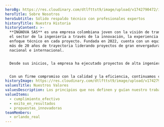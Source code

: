 ```yaml
---
heroBg: https://res.cloudinary.com/dtlfttst9/image/upload/v1742790472/img-20250313-wa0040_wpdtiw.jpg
heroTitle: Sobre Nosotros
heroSubtitle: Sólido respaldo técnico con profesionales expertos
historyTitle: Nuestra Historia
historyContent: >-
  **INGNOVA SAS** es una empresa colombiana joven con la visión de transformar
  el sector de la ingeniería a través de la innovación, la experiencia y un
  enfoque técnico en cada proyecto. Fundada en 2022, cuenta con un equipo con
  más de 20 años de trayectoria liderando proyectos de gran envergadura a nivel
  nacional e internacional.


  Desde sus inicios, la empresa ha ejecutado proyectos de alta ingeniería en puentes, cimentaciones, infraestructura vial y rehabilitación estructural, destacándose por la precisión técnica, el uso de tecnología avanzada y el cumplimiento efectivo en cada obra.


  Con un firme compromiso con la calidad y la eficiencia, continuamos creciendo y consolidándonos como un referente en la ingeniería civil, desarrollando soluciones innovadoras que contribuyen al desarrollo del país.
historyImage: https://res.cloudinary.com/dtlfttst9/image/upload/v1742790474/dji_0093_piavcq.jpg
valuesTitle: Nuestros Valores
valuesDescription: Los principios que nos definen y guían nuestro trabajo
valueItems:
  - cumplimiento_efectivo
  - exito_en_resultados
  - propuestas_innovadoras
teamMembers:
  - orlando_real
---
```

